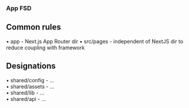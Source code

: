 ### App FSD

## Common rules

• app - Next.js App Router dir
• src/pages - independent of NextJS dir to reduce coupling with framework

## Designations

• shared/config - ...  
• shared/assets - ...  
• shared/lib - ...  
• shared/api - ...

